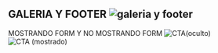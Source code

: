 GALERIA Y FOOTER
![galeria y footer](https://github.com/user-attachments/assets/045ebd16-7722-4345-81f5-175f590755d7)
-----------------------------------
MOSTRANDO FORM Y NO MOSTRANDO FORM
![CTA(oculto)](https://github.com/user-attachments/assets/c5166939-32c6-41d5-8a1b-b50005384e8d)
![CTA (mostrado)](https://github.com/user-attachments/assets/90b59a95-44ef-4086-9339-a945bfbca836)
